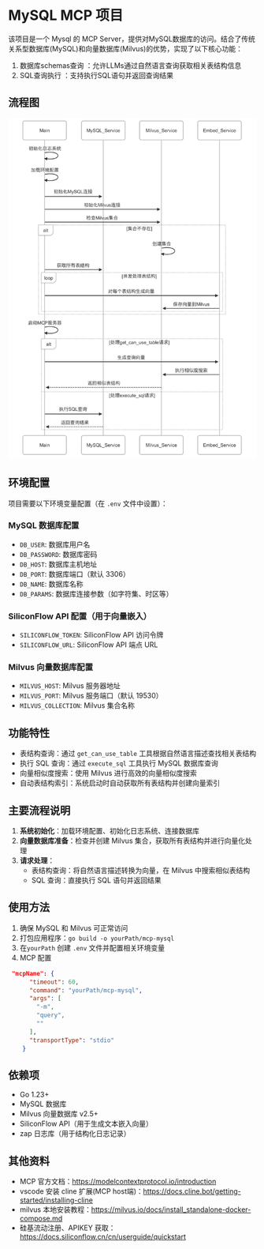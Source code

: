 # MySQL MCP 项目

该项目是一个 Mysql 的 MCP Server，提供对MySQL数据库的访问。结合了传统关系型数据库(MySQL)和向量数据库(Milvus)的优势，实现了以下核心功能：
1. 数据库schemas查询 ：允许LLMs通过自然语言查询获取相关表结构信息
2. SQL查询执行 ：支持执行SQL语句并返回查询结果


## 流程图
![流程图](process.png)


## 环境配置

项目需要以下环境变量配置（在 `.env` 文件中设置）：

### MySQL 数据库配置
- `DB_USER`: 数据库用户名
- `DB_PASSWORD`: 数据库密码
- `DB_HOST`: 数据库主机地址
- `DB_PORT`: 数据库端口（默认 3306）
- `DB_NAME`: 数据库名称
- `DB_PARAMS`: 数据库连接参数（如字符集、时区等）

### SiliconFlow API 配置（用于向量嵌入）
- `SILICONFLOW_TOKEN`: SiliconFlow API 访问令牌
- `SILICONFLOW_URL`: SiliconFlow API 端点 URL

### Milvus 向量数据库配置
- `MILVUS_HOST`: Milvus 服务器地址
- `MILVUS_PORT`: Milvus 服务端口（默认 19530）
- `MILVUS_COLLECTION`: Milvus 集合名称

## 功能特性

- 表结构查询：通过 `get_can_use_table` 工具根据自然语言描述查找相关表结构
- 执行 SQL 查询：通过 `execute_sql` 工具执行 MySQL 数据库查询
- 向量相似度搜索：使用 Milvus 进行高效的向量相似度搜索
- 自动表结构索引：系统启动时自动获取所有表结构并创建向量索引

##  主要流程说明

1. **系统初始化**：加载环境配置、初始化日志系统、连接数据库
2. **向量数据库准备**：检查并创建 Milvus 集合，获取所有表结构并进行向量化处理
3. **请求处理**：
   - 表结构查询：将自然语言描述转换为向量，在 Milvus 中搜索相似表结构
   - SQL 查询：直接执行 SQL 语句并返回结果
  


## 使用方法

1. 确保 MySQL 和 Milvus 可正常访问
2. 打包应用程序：`go build -o yourPath/mcp-mysql`
3. 在`yourPath` 创建 `.env` 文件并配置相关环境变量
4. MCP 配置 
```json
 "mcpName": {
      "timeout": 60,
      "command": "yourPath/mcp-mysql",
      "args": [
        "-m",
        "query",
        ""
      ],
      "transportType": "stdio"
    }
   ```

## 依赖项

- Go 1.23+
- MySQL 数据库
- Milvus 向量数据库 v2.5+
- SiliconFlow API（用于生成文本嵌入向量）
- zap 日志库（用于结构化日志记录）

## 其他资料
* MCP 官方文档：https://modelcontextprotocol.io/introduction
* vscode 安装 cline 扩展(MCP host端)：https://docs.cline.bot/getting-started/installing-cline
* milvus 本地安装教程：https://milvus.io/docs/install_standalone-docker-compose.md
* 硅基流动注册、APIKEY 获取：https://docs.siliconflow.cn/cn/userguide/quickstart
